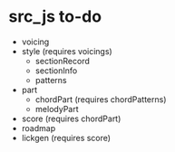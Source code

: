 # src_js to-do

* voicing
* style (requires voicings)
    * sectionRecord
    * sectionInfo
    * patterns
* part
  * chordPart (requires chordPatterns)
  * melodyPart
* score (requires chordPart)
* roadmap
* lickgen (requires score)